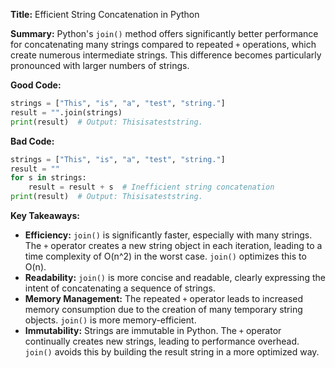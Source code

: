 **Title:** Efficient String Concatenation in Python

**Summary:**  Python's `join()` method offers significantly better performance for concatenating many strings compared to repeated `+` operations, which create numerous intermediate strings.  This difference becomes particularly pronounced with larger numbers of strings.


**Good Code:**

```python
strings = ["This", "is", "a", "test", "string."]
result = "".join(strings) 
print(result)  # Output: Thisisateststring.
```


**Bad Code:**

```python
strings = ["This", "is", "a", "test", "string."]
result = ""
for s in strings:
    result = result + s  # Inefficient string concatenation
print(result)  # Output: Thisisateststring.
```


**Key Takeaways:**

* **Efficiency:** `join()` is significantly faster, especially with many strings.  The `+` operator creates a new string object in each iteration, leading to a time complexity of O(n^2) in the worst case.  `join()` optimizes this to O(n).
* **Readability:** `join()` is more concise and readable, clearly expressing the intent of concatenating a sequence of strings.
* **Memory Management:** The repeated `+` operator leads to increased memory consumption due to the creation of many temporary string objects. `join()` is more memory-efficient.
* **Immutability:** Strings are immutable in Python.  The `+` operator continually creates new strings, leading to performance overhead. `join()` avoids this by building the result string in a more optimized way.

